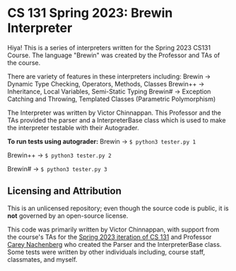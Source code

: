 # CS 131 Spring 2023: Brewin Interpreter

Hiya! This is a series of interpreters written for the Spring 2023 CS131 Course. The language "Brewin" was created by the Professor and TAs of the course.

There are variety of features in these interpreters including:
Brewin -> Dynamic Type Checking, Operators, Methods, Classes 
Brewin++ -> Inheritance, Local Variables, Semi-Static Typing 
Brewin# -> Exception Catching and Throwing, Templated Classes (Parametric Polymorphism) 

The Interpreter was written by Victor Chinnappan. This Professor and the TAs provided the parser and a InterpreterBase class which is used to make the interpreter testable with their Autograder.

**To run tests using autograder:**
Brewin -> ```$ python3 tester.py 1```

Brewin++ -> ```$ python3 tester.py 2```

Brewin# -> ```$ python3 tester.py 3```

## Licensing and Attribution

This is an unlicensed repository; even though the source code is public, it is **not** governed by an open-source license.

This code was primarily written by Victor Chinnappan, with support from the course's TAs for the [Spring 2023 iteration of CS 131](https://ucla-cs-131.github.io/spring-23/) and Professor [Carey Nachenberg](http://careynachenberg.weebly.com/) who created the Parser and the InterpreterBase class. Some tests were written by other individuals including, course staff, classmates, and myself.
